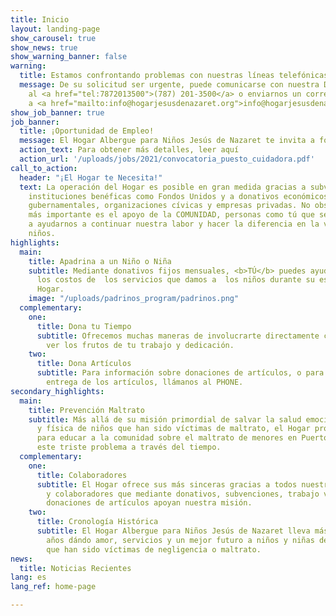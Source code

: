 ```yaml
---
title: Inicio
layout: landing-page
show_carousel: true
show_news: true
show_warning_banner: false
warning:
  title: Estamos confrontando problemas con nuestras líneas telefónicas
  message: De su solicitud ser urgente, puede comunicarse con nuestra Directora Ejecutive
    al <a href="tel:7872013500">(787) 201-3500</a> o enviarnos un correo electrónico
    a <a href="mailto:info@hogarjesusdenazaret.org">info@hogarjesusdenazaret.org</a>.
show_job_banner: true
job_banner:
  title: ¡Oportunidad de Empleo!
  message: El Hogar Albergue para Niños Jesús de Nazaret te invita a formar parte de su equipo para brindar cuido y amor a niños en la plaza de Cuidador(a) de niños.
  action_text: Para obtener más detalles, leer aquí
  action_url: '/uploads/jobs/2021/convocatoria_puesto_cuidadora.pdf'
call_to_action:
  header: "¡El Hogar te Necesita!"
  text: La operación del Hogar es posible en gran medida gracias a subvenciones de
    instituciones benéficas como Fondos Unidos y a donativos económicos de entidades
    gubernamentales, organizaciones cívicas y empresas privadas. No obstante, el apoyo
    más importante es el apoyo de la COMUNIDAD, personas como tú que se comprometen
    a ayudarnos a continuar nuestra labor y hacer la diferencia en la vida de nuestros
    niños.
highlights:
  main:
    title: Apadrina a un Niño o Niña
    subtitle: Mediante donativos fijos mensuales, <b>TÚ</b> puedes ayudarnos a sufragar
      los costos de  los servicios que damos a  los niños durante su estadía en el
      Hogar.
    image: "/uploads/padrinos_program/padrinos.png"
  complementary:
    one:
      title: Dona tu Tiempo
      subtitle: Ofrecemos muchas maneras de involucrarte directamente con el Hogar  y
        ver los frutos de tu trabajo y dedicación.
    two:
      title: Dona Artículos
      subtitle: Para información sobre donaciones de artículos, o para coordinar la
        entrega de los artículos, llámanos al PHONE.
secondary_highlights:
  main:
    title: Prevención Maltrato
    subtitle: Más allá de su misión primordial de salvar la salud emocional, mental
      y física de niños que han sido víctimas de maltrato, el Hogar promueve iniciativas
      para educar a la comunidad sobre el maltrato de menores en Puerto Rico, y erradicar
      este triste problema a través del tiempo.
  complementary:
    one:
      title: Colaboradores
      subtitle: El Hogar ofrece sus más sinceras gracias a todos nuestros patrocinadores
        y colaboradores que mediante donativos, subvenciones, trabajo voluntario y
        donaciones de artículos apoyan nuestra misión.
    two:
      title: Cronología Histórica
      subtitle: El Hogar Albergue para Niños Jesús de Nazaret lleva más de dos décadas
        años dándo amor, servicios y un mejor futuro a niños y niñas de Puerto Rico
        que han sido víctimas de negligencia o maltrato.
news:
  title: Noticias Recientes
lang: es
lang_ref: home-page

---
```

